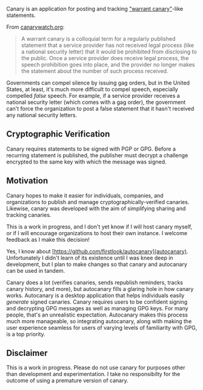 Canary is an application for posting and tracking ["warrant canary"]()-like statements.

From [canarywatch.org](https://canarywatch.org):
> A warrant canary is a colloquial term for a regularly published statement that a service provider has not received legal process (like a national security letter) that it would be prohibited from disclosing to the public. Once a service provider does receive legal process, the speech prohibition goes into place, and the provider no longer makes the statement about the number of such process received.

Governments can compel silence by issuing gag orders, but in the United States, at least, it's much more difficult to compel speech, especially compelled *false* speech. For example, if a service provider receives a national security letter (which comes with a gag order), the government can't force the organization to post a false statement that it hasn't received any national security letters.

## Cryptographic Verification
Canary requires statements to be signed with PGP or GPG. Before a recurring statement is published, the publisher must decrypt a challenge encrypted to the same key with which the message was signed.

## Motivation
Canary hopes to make it easier for individuals, companies, and organizations to publish and manage cryptographically-verified canaries. Likewise, canary was developed with the aim of simplifying sharing and tracking canaries.

This is a work in progress, and I don't yet know if I will host canary myself, or if I will encourage organizations to host their own instance. I welcome feedback as I make this decision!

Yes, I know about [https://github.com/firstlook/autocanary](autocanary). Unfortunately I didn't learn of its existence until I was knee deep in development, but I plan to make changes so that canary and autocanary can be used in tandem.

Canary does a lot (verifies canaries, sends republish reminders, tracks canary history, and more), but autocanary fills a glaring hole in how canary works. Autocanary is a desktop application that helps individuals easily *generate* signed canaries. Canary requires users to be confident signing and decrypting GPG messages as well as managing GPG keys. For many people, that's an unrealistic expectation. Autocanary makes this process much more manageable, so integrating autocanary, along with making the user experience seamless for users of varying levels of familiarity with GPG, is a top priority.

## Disclaimer
This is a work in progress. Please do not use canary for purposes other than development and experimentation. I take no responsibilty for the outcome of using a premature version of canary.

